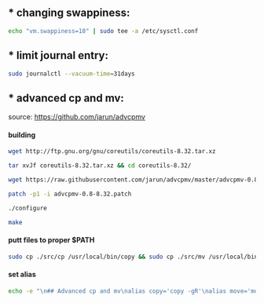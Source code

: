 
## * changing swappiness:
```zsh
echo "vm.swappiness=10" | sudo tee -a /etc/sysctl.conf
```
  
  
  
## * limit journal entry:
```zsh
sudo journalctl --vacuum-time=31days
```

  
  
## * advanced cp and mv:
source: https://github.com/jarun/advcpmv 

#### building
```zsh
wget http://ftp.gnu.org/gnu/coreutils/coreutils-8.32.tar.xz

tar xvJf coreutils-8.32.tar.xz && cd coreutils-8.32/

wget https://raw.githubusercontent.com/jarun/advcpmv/master/advcpmv-0.8-8.32.patch

patch -p1 -i advcpmv-0.8-8.32.patch

./configure

make
```
  
  
#### putt files to proper $PATH
```zsh
sudo cp ./src/cp /usr/local/bin/copy && sudo cp ./src/mv /usr/local/bin/move
```
  
  
#### set alias
```zsh
echo -e "\n## Advanced cp and mv\nalias copy='copy -gR'\nalias move='move -g'" | tee -a .aliases
```

  
  
